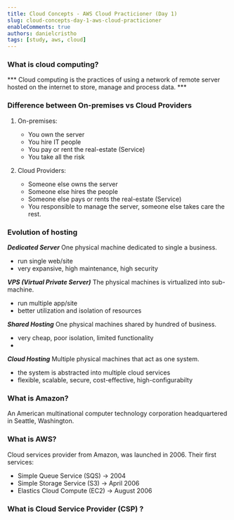 ```yaml
---
title: Cloud Concepts - AWS Cloud Practicioner (Day 1)
slug: cloud-concepts-day-1-aws-cloud-practicioner
enableComments: true
authors: danielcristho
tags: [study, aws, cloud]
---
```


### What is cloud computing?

*** Cloud computing is the practices of using a network of remote server hosted on the internet to store, manage and process data. ***

### Difference between On-premises vs Cloud Providers

1. On-premises:

	- You own the server
	- You hire IT people
	- You pay or rent the real-estate (Service)
	- You take all the risk

2. Cloud Providers:

	- Someone else owns the server
	- Someone else hires the people
	- Someone else pays or rents the real-estate (Service)
	- You responsible to manage the server, someone else takes care the rest.

### Evolution of hosting

***Dedicated Server***
One physical machine dedicated to single a business.

- run single web/site
- very expansive, high maintenance, high security

***VPS (Virtual Private Server)***
The physical machines is virtualized into sub-machine.

- run multiple app/site
- better utilization and isolation of resources

***Shared Hosting***
One physical machines shared by hundred of business.

- very cheap, poor isolation, limited functionality
-

***Cloud Hosting***
Multiple physical machines that act as one system.

- the system is abstracted into multiple cloud services
- flexible, scalable, secure, cost-effective, high-configurabilty

### What is Amazon?
An American multinational computer technology corporation headquartered in Seattle, Washington.

### What is AWS?
Cloud services provider from Amazon, was launched in 2006. Their first services:
- Simple Queue Service (SQS) -> 2004
- Simple Storage Service (S3) -> April 2006
- Elastics Cloud Compute (EC2) -> August 2006

### What is Cloud Service Provider (CSP) ?

